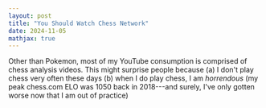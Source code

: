 ```yaml
---
layout: post
title: "You Should Watch Chess Network"
date: 2024-11-05
mathjax: true
---
```


Other than Pokemon, most of my YouTube consumption is comprised of chess analysis videos. This might surprise people because
(a) I don't play chess very often these days (b) when I do play chess, I am *horrendous* 
(my peak chess.com ELO was 1050 back in 2018---and surely, I've only gotten worse now that I am out of practice)
